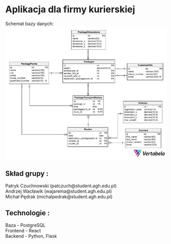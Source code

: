 <h1>Aplikacja dla firmy kurierskiej  <br /> </h1>
Schemat bazy danych:

<img src="schemat.png" alt="Schemat">

<h2>Skład grupy : <br /> </h2>
Patryk Czuchnowski (patczuch@student.agh.edu.pl) <br />
Andrzej Wacławik (wajarema@student.agh.edu.pl) <br />
Michał Pędrak (michalpedrak@student.agh.edu.pl) <br />

<h2>Technologie : <br /> </h2>
Baza - PostgreSQL <br />
Frontend - React <br />
Backend - Python, Flask
